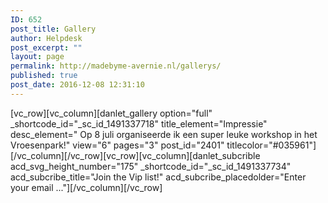 ```yaml
---
ID: 652
post_title: Gallery
author: Helpdesk
post_excerpt: ""
layout: page
permalink: http://madebyme-avernie.nl/gallerys/
published: true
post_date: 2016-12-08 12:31:10
---
```

[vc_row][vc_column][danlet_gallery option="full" _shortcode_id="_sc_id_1491337718" title_element="Impressie" desc_element=" Op 8 juli organiseerde ik een super leuke workshop in het Vroesenpark!" view="6" pages="3" post_id="2401" titlecolor="#035961"][/vc_column][/vc_row][vc_row][vc_column][danlet_subcrible acd_svg_height_number="175" _shortcode_id="_sc_id_1491337734" acd_subcribe_title="Join the Vip list!" acd_subcribe_placedolder="Enter your email ..."][/vc_column][/vc_row]